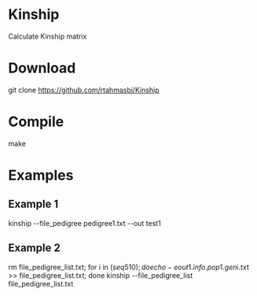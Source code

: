 # Kinship
Calculate Kinship matrix


# Download
  git clone https://github.com/rtahmasbi/Kinship

# Compile
  make


# Examples
## Example 1
  kinship --file_pedigree pedigree1.txt --out test1

## Example 2
  rm file_pedigree_list.txt; 
  for i in $(seq 5 10); do echo -e out1.info.pop1.gen$i.txt >> file_pedigree_list.txt; done
  kinship --file_pedigree_list file_pedigree_list.txt
  
  
  
